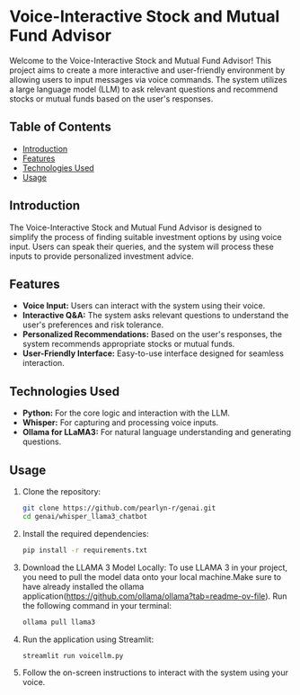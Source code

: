 # Voice-Interactive Stock and Mutual Fund Advisor

Welcome to the Voice-Interactive Stock and Mutual Fund Advisor! This project aims to create a more interactive and user-friendly environment by allowing users to input messages via voice commands. The system utilizes a large language model (LLM) to ask relevant questions and recommend stocks or mutual funds based on the user's responses.

## Table of Contents

- [Introduction](#introduction)
- [Features](#features)
- [Technologies Used](#technologies-used)
- [Usage](#usage)

## Introduction

The Voice-Interactive Stock and Mutual Fund Advisor is designed to simplify the process of finding suitable investment options by using voice input. Users can speak their queries, and the system will process these inputs to provide personalized investment advice.

## Features

- **Voice Input:** Users can interact with the system using their voice.
- **Interactive Q&A:** The system asks relevant questions to understand the user's preferences and risk tolerance.
- **Personalized Recommendations:** Based on the user's responses, the system recommends appropriate stocks or mutual funds.
- **User-Friendly Interface:** Easy-to-use interface designed for seamless interaction.

## Technologies Used

- **Python:** For the core logic and interaction with the LLM.
- **Whisper:** For capturing and processing voice inputs.
- **Ollama for LLaMA3:** For natural language understanding and generating questions.


## Usage

1. Clone the repository:
    ```bash
    git clone https://github.com/pearlyn-r/genai.git
    cd genai/whisper_llama3_chatbot

    ```

2. Install the required dependencies:
    ```bash
    pip install -r requirements.txt
    ```

3. Download the LLAMA 3 Model Locally:
    To use LLAMA 3 in your project, you need to pull the model data onto your local machine.Make sure to have already installed the ollama application(https://github.com/ollama/ollama?tab=readme-ov-file). Run the following command in your terminal:
    ```bash
    ollama pull llama3
    ```


4. Run the application using Streamlit:
    ```bash
    streamlit run voicellm.py
    ```

6. Follow the on-screen instructions to interact with the system using your voice.
